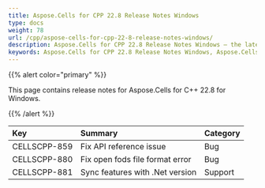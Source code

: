 ```yaml
---
title: Aspose.Cells for CPP 22.8 Release Notes Windows
type: docs
weight: 78
url: /cpp/aspose-cells-for-cpp-22-8-release-notes-windows/
description: Aspose.Cells for CPP 22.8 Release Notes Windows – the latest enhancements, new features, and fixes.
keywords: Aspose.Cells for CPP 22.8 Release Notes Windows, Aspose.Cells for CPP 22.8 Windows updates and fixes
---
```


{{% alert color="primary" %}}

This page contains release notes for Aspose.Cells for C++ 22.8 for Windows.

{{% /alert %}}

|**Key**|**Summary**|**Category**|
| :- | :- | :- |
|CELLSCPP-859|Fix API reference issue |Bug|
|CELLSCPP-880|Fix open fods file format error |Bug|
|CELLSCPP-881|Sync features with .Net version |Support|
